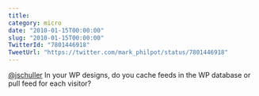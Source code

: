 ```yaml
---
title: 
category: micro
date: "2010-01-15T00:00:00"
slug: "2010-01-15T00:00:00"
TwitterId: "7801446918"
TweetUrl: "https://twitter.com/mark_philpot/status/7801446918"
---
```


[@jschuller](https://twitter.com/jschuller) In your WP designs, do you cache
feeds in the WP database or pull feed for each visitor?
